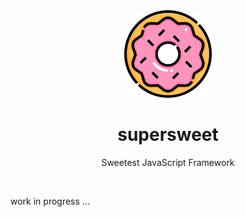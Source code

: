 <!-- header -->
<div align='center'>
  <img src='./docs/images/supersweet.svg' width='140' >
  <h1> supersweet </h1>
  <p> Sweetest JavaScript Framework </p>
</div>

<!-- features -->

<br/>


work in progress ...